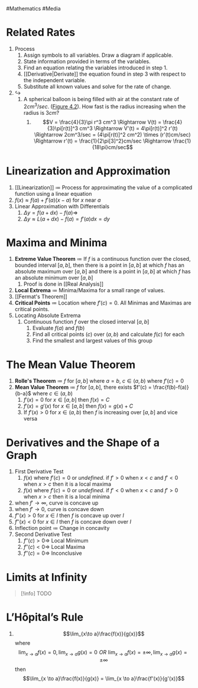 #Mathematics #Media 
# Related Rates
1. Process
	1. Assign symbols to all variables. Draw a diagram if applicable.
	2. State information provided in terms of the variables.
	3. Find an equation relating the variables introduced in step 1.
	4. [[Derivative|Derivate]] the equation found in step 3 with respect to the independent variable.
	5. Substitute all known values and solve for the rate of change.
2. $\hookrightarrow$
	1. A spherical balloon is being filled with air at the constant rate of $2cm^3/sec$. ([Figure 4.2](https://openstax.org/books/calculus-volume-1/pages/4-1-related-rates#CNX_Calc_Figure_04_01_001)). How fast is the radius increasing when the radius is $3cm$?
		1. $$V = \frac{4}{3}\pi r^3 cm^3 \Rightarrow V(t) = \frac{4}{3}\pi[r(t)]^3 cm^3 \Rightarrow V'(t) = 4\pi[r(t)]^2 r'(t) \Rightarrow 2cm^3/sec = (4\pi[r(t)]^2 cm^2) \times (r'(t)cm/sec) \Rightarrow r'(t) = \frac{1}{2\pi[3]^2}cm/sec \Rightarrow \frac{1}{18\pi}cm/sec$$
# Linearization and Approximation
1. [[Linearization]] $\coloneqq$ Process for approximating the value of a complicated function using a linear equation
2. $f(x) \approx f(a) + f'(a)(x-a)$ for $x$ near $a$
3. Linear Approximation with Differentials
	1. $\Delta y = f(a+dx) - f(a) \Rightarrow$
	2. $\Delta y \approx L(a+dx) - f(a) = f'(a)dx = dy$
# Maxima and Minima
1.  **Extreme Value Theorem** $\coloneqq$ If $f$ is a continuous function over the closed, bounded interval $[a,b]$, then there is a point in $[a,b]$ at which $f$ has an absolute maximum over $[a,b]$ and there is a point in $[a,b]$ at which $f$ has an absolute minimum over $[a,b]$
	1. Proof is done in [[Real Analysis]]
2. **Local Extrema** $\coloneqq$ Minima/Maxima for a small range of values.
3. [[Fermat's Theorem]]
4. **Critical Points** $\coloneqq$ Location where $f'(c) = 0$. All Minimas and Maximas are critical points.
5. Locating Absolute Extrema
	1. Continuous function $f$ over the closed interval $[a,b]$
		1. Evaluate $f(a)$ and $f(b)$
		2. Find all critical points ($c$) over $(a,b)$ and calculate $f(c)$ for each
		3. Find the smallest and largest values of this group
# The Mean Value Theorem
1. **Rolle's Theorem** $\coloneqq$ $f$ for $[a,b]$ where $a = b$, $c \in (a,b)$  where $f'(c) = 0$
2. **Mean Value Theorem** $\coloneqq$  $f$ for $[a,b]$, there exists $f'(c) = \frac{f(b)-f(a)}{b-a}$ where $c \in (a,b)$
	1. $f'(x) = 0$ for $x \in [a,b]$ then $f(x) = C$
	2. $f'(x) = g'(x)$ for $x \in [a,b]$ then $f(x) = g(x) + C$
	3. If $f'(x) > 0$ for $x \in (a,b)$ then $f$ is increasing over $[a,b]$ and vice versa
# Derivatives and the Shape of a Graph
1. First Derivative Test
	1. $f(x)$ where $f'(c) = 0$ or $undefined$. if $f' > 0$ when $x < c$ and $f' < 0$ when $x > c$ then it is a local maxima
	2. $f(x)$ where $f'(c) = 0$ or $undefined$. if $f' < 0$ when $x < c$ and $f' > 0$ when $x > c$ then it is a local minima
2. when $f' \to \infty$, curve is concave up 
3. when $f' \to 0$, curve is concave down
4. $f''(x) > 0$ for $x \in I$ then $f$ is concave up over $I$
5. $f''(x) < 0$ for $x \in I$ then $f$ is concave down over $I$
6. Inflection point $\coloneqq$ Change in concavity
7. Second Derivative Test
	1. $f''(c) > 0 \Rightarrow$ Local Minimum
	2. $f''(c) < 0 \Rightarrow$ Local Maxima
	3. $f''(c) = 0 \Rightarrow$ Inconclusive
# Limits at Infinity
> [!info] TODO
# L’Hôpital’s Rule
1. $$\lim_{x\to a}\frac{f(x)}{g(x)}$$ where $$\lim_{x\to a}f(x) = 0, \lim_{x\to a}g(x) = 0\,\,OR\,\,\lim_{x\to a}f(x) = \pm\infty, \lim_{x\to a}g(x) = \pm \infty$$ then $$\lim_{x \to a}\frac{f(x)}{g(x)} = \lim_{x \to a}\frac{f'(x)}{g'(x)}$$